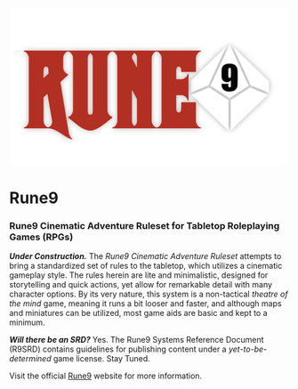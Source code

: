 ![Rune9 Logo](./Rune9.Logo.png)

# Rune9

### Rune9 Cinematic Adventure Ruleset for Tabletop Roleplaying Games (RPGs)

***Under Construction.*** The *Rune9 Cinematic Adventure Ruleset* attempts to bring a standardized set of rules to the tabletop, which utilizes a cinematic gameplay style. The rules herein are lite and minimalistic, designed for storytelling and quick actions, yet allow for remarkable detail with many character options. By its very nature, this system is a non-tactical *theatre of the mind* game, meaning it runs a bit looser and faster, and although maps and miniatures can be utilized, most game aids are basic and kept to a minimum.

***Will there be an SRD?*** Yes. The Rune9 Systems Reference Document (R9SRD) contains guidelines for publishing content under a *yet-to-be-determined* game license. Stay Tuned.

Visit the official [Rune9](https://rune9.games) website for more information.
